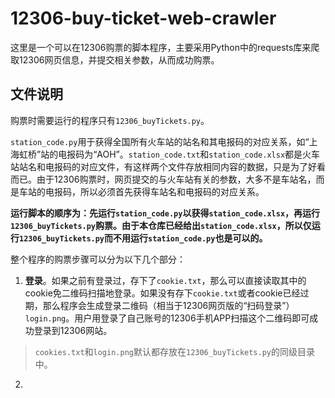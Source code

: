 # 12306-buy-ticket-web-crawler

这里是一个可以在12306购票的脚本程序，主要采用Python中的requests库来爬取12306网页信息，并提交相关参数，从而成功购票。

## 文件说明

购票时需要运行的程序只有`12306_buyTickets.py`。

`station_code.py`用于获得全国所有火车站的站名和其电报码的对应关系，如“上海虹桥”站的电报码为“AOH”。`station_code.txt`和`station_code.xlsx`都是火车站站名和电报码的对应文件，有这样两个文件存放相同内容的数据，只是为了好看而已。由于12306购票时，网页提交的与火车站有关的参数，大多不是车站名，而是车站的电报码，所以必须首先获得车站名和电报码的对应关系。

**运行脚本的顺序为：先运行`station_code.py`以获得`station_code.xlsx`，再运行`12306_buyTickets.py`购票。由于本仓库已经给出`station_code.xlsx`，所以仅运行`12306_buyTickets.py`而不用运行`station_code.py`也是可以的。**

整个程序的购票步骤可以分为以下几个部分：

1. **登录**。如果之前有登录过，存下了`cookie.txt`，那么可以直接读取其中的cookie免二维码扫描地登录。如果没有存下`cookie.txt`或者cookie已经过期，那么程序会生成登录二维码（相当于12306网页版的“扫码登录”）`login.png`。用户用登录了自己账号的12306手机APP扫描这个二维码即可成功登录到12306网站。

> `cookies.txt`和`login.png`默认都存放在`12306_buyTickets.py`的同级目录中。

2. 